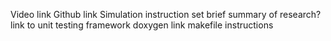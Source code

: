 Video link
Github link
Simulation instruction set
brief summary of research?
link to unit testing framework
doxygen link
makefile instructions